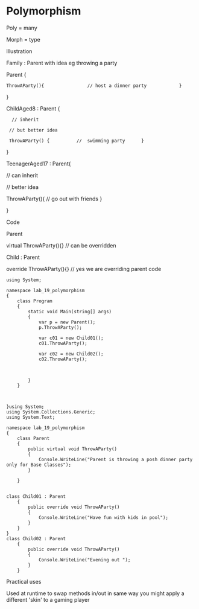 # Polymorphism

Poly  = many

Morph = type 

Illustration 

Family  : Parent with idea eg  throwing a party

Parent {

    ThrowAParty(){                // host a dinner party            }

}

ChildAged8 : Parent {

      // inherit 

     // but better idea

     ThrowAParty() {          //  swimming party      }

}

TeenagerAged17 : Parent{

// can inherit

// better idea

ThrowAParty(){     // go out with friends     }

}

Code

Parent

virtual ThrowAParty(){}                               // can be overridden

  Child : Parent

   override ThrowAParty(){}                           // yes we are overriding parent code

    using System;
    
    namespace lab_19_polymorphism
    {
        class Program
        {
            static void Main(string[] args)
            {
                var p = new Parent();
                p.ThrowAParty();
    
                var c01 = new Child01();
                c01.ThrowAParty();
    
                var c02 = new Child02();
                c02.ThrowAParty();
    
    
    
            }
        }
    
    
    
    }using System;
    using System.Collections.Generic;
    using System.Text;
    
    namespace lab_19_polymorphism
    {
        class Parent
        {
            public virtual void ThrowAParty()
            {
                Console.WriteLine("Parent is throwing a posh dinner party only for Base Classes");
            }
    
        }
    
    
    class Child01 : Parent
        {
            public override void ThrowAParty()
            {
                Console.WriteLine("Have fun with kids in pool");
            }
        }
    }
    class Child02 : Parent
        {
            public override void ThrowAParty()
            {
                Console.WriteLine("Evening out ");
            }
        }
    
    

Practical uses

Used at runtime to swap methods in/out in same way you might apply a different 'skin' to a gaming player